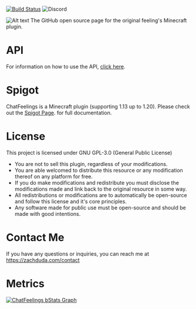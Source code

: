 [![Build Status](https://app.travis-ci.com/zachduda/ChatFeelings.svg?branch=master)](https://app.travis-ci.com/zachduda/ChatFeelings)
![Discord](https://img.shields.io/discord/469625341837836290?style=flat-square&logo=Discord&logoColor=bdc7fc&label=Support%20Discord)

![Alt text](Images/chatfeelingsbanner.png?raw=true "ChatFeelings Banner")
The GitHub open source page for the original feeling's Minecraft plugin.

# API
For information on how to use the API, [click here](https://www.spigotmc.org/wiki/chatfeelings-api/).

# Spigot
ChatFeelings is a Minecraft plugin (supporting 1.13 up to 1.20).
Please check out the [Spigot Page](https://www.spigotmc.org/resources/chatfeelings.12987/). for full documentation.

# License
This project is licensed under GNU GPL-3.0 (General Public License)
- You are not to sell this plugin, regardless of your modifications.
- You are able welcomed to distribute this resource or any modification thereof on any platform for free.
- If you do make modifications and redistribute you must disclose the modifications made and link back to the original resource in some way.
- All redistributions or modifications are to automatically be open-source and follow this license and it's core principles.
- Any software made for public use must be open-source and should be made with good intentions.

# Contact Me
If you have any questions or inquiries, you can reach me at https://zachduda.com/contact


# Metrics
[![ChatFeelings bStats Graph](https://bstats.org/signatures/bukkit/ChatFeelings.svg)](https://bstats.org/plugin/bukkit/ChatFeelings/1376)

